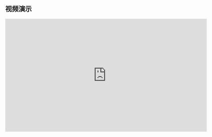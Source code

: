 ## 视频演示

<iframe src="https://www.bilibili.com/video/BV1D3L3zBEEA" width="640" height="360" frameborder="0" allowfullscreen></iframe>
